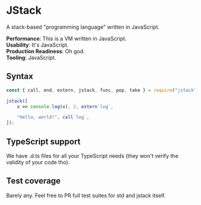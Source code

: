 # JStack

A stack-based "programming language" written in JavaScript.

**Performance**: This is a VM written in JavaScript.  
**Usability**: It's JavaScript.  
**Production Readiness**: Oh god.  
**Tooling**: JavaScript.

## Syntax

```javascript
const { call, end, extern, jstack, func, pop, take } = require("jstack");

jstack([
    x => console.log(x), 2, extern`log`,

    "Hello, world!", call`log`,
]);
```

## TypeScript support

We have .d.ts files for all your TypeScript needs (they won't verify the validity
of your code tho).

## Test coverage

Barely any. Feel free to PR full test suites for std and jstack itself.